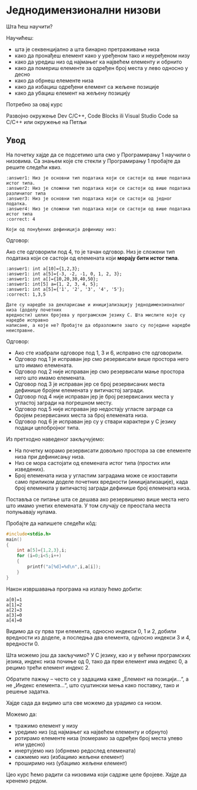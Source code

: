 # Једнодимензионални низови

Шта ћеш научити?

Научићеш:

- шта је секвенцијално а шта бинарно претраживање низа
- како да пронађеш елемент како у уређеном тако и неуређеном низу
- како да уредиш низ од најмањег ка највећем елементу и обрнито
- како да помериш елементе за одређен број места у лево односно у десно
- како да обрнеш елементе низа
- како да избациш одређени елемент са жељене позиције
- како да убациш елемент на жељену позицију

Потребно за овај курс

Развојно окружење Dev C/C++, Code Blocks ili Visual Studio Code sa C/C++ или окружење на Петљи

## Увод

На почетку хајде да се подсетимо шта смо у Програмирању 1 научили о низовима. Са знањем које
сте стекли у Програмирању 1 пробајте да решите следећи квиз.

```{mchoice}
:answer1: Низ је основни тип података који се састоји од више података истог типа.
:answer2: Низ је сложени тип података који се састоји од више података различитог типа
:answer3: Низ је основни тип података који се састоји од једног податка.
:answer4: Низ је сложени тип података који се састоји од више података истог типа
:correct: 4

Који од понуђених дефиниција дефинишу низ:
```

Одговор:

Ако сте одговорили под 4, то је тачан одговор. Низ је сложени тип података који се састоји
од елемената који **морају бити истог типа**.

```{mchoice}
:answer1: int a[10]={1,2,3};
:answer1: int a[5]={-3, -2, -1, 0, 1, 2, 3};
:answer1: int a[]={10,20,30,40,50};
:answer1: int[5] a={1, 2, 3, 4, 5};
:answer1: int a[5]={'1', '2', '3', '4', '5'};
:correct: 1,3,5

Дате су наредбе за декларисање и иницијализацију једнодимензионалног низа (доделу почетних
вредности) целих бројева у програмском језику C. Шта мислите које су наредбе исправно
написане, а које не? Пробајте да образложите зашто су поједине наредбе неисправне.
```

Одговор:

- Ако сте изабрали одговоре под 1, 3 и 6, исправно сте одговорили. 
- Одговор под 1 је исправан јер смо резервисали више простора него што имамо елемената. 
- Одговор под 2 није исправан јер смо резервисали мање простора него што имамо елемената. 
- Одговор под 3 је исправан јер се број резервисаних места дефинише бројем елемената у витичастој загради.
- Одговор под 4 није исправан јер је број резервисаних места у угластој загради на погрешном месту. 
- Одговор под 5 није исправан јер недостају угласте заграде са бројем резервисаних места за број елемената низа.
- Одговор под 6 је исправан јер су у ствари карактери у С језику подаци целобројног типа.

Из претходно наведеног закључујемо:

- На почетку морамо резервисати довољно простора за све елементе низа при дефинисању низа.
- Низ се мора састојати од елемената истог типа (простих или изведених).
- Број елемената низа у угластим заградама може се изоставити само приликом доделе почетних
вредности (иницијализације), када број елемената у витичастој загради дефинише број елемената низа.

Поставља се питање шта се дешава ако резервишемо више места него што имамо унетих елемената.
У том случају се преостала места попуњавају нулама.

Пробајте да напишете следећи кôд:

```c
#include<stdio.h>
main()
{
    int a[5]={1,2,3},i;
    for (i=0;i<5;i++)
    {
        printf("a[%d]=%d\n",i,a[i]);
    }
}
```

Након извршавања програма на излазу ћемо добити:

```text
a[0]=1
a[1]=2
a[2]=3
a[3]=0
a[4]=0
```

Видимо да су прва три елемента, односно индекси 0, 1 и 2, добили вредности из доделе,
а последња два елемента, односно индекси 3 и 4,  вредности 0.

Шта можемо још да закључимо? У С језику, као и у већини програмских језика, индекс
низа почиње од 0, тако да први елемент има индекс 0, а рецимо трећи елемент индекс 2. 

Обратите пажњу – често се у задацима каже „Елемент на позицији…“, а не „Индекс елемента…“,
што суштински мења како поставку, тако и решење задатка.

Хајде сада да видимо шта све можемо да урадимо са низом.

Можемо да:

- тражимо елемент у низу
- уредимо низ (од најмањег ка највећем елементу и обрнуто)
- ротирамо елементе низа (померамо за одређен број места улево или удесно)
- инертујемо низ (обрнемо редослед елемената)
- сажмемо низ (избацимо жељени елемент)
- проширимо низ (убацимо жељени елемент)

Цео курс ћемо радити са низовима који садрже целе бројеве. Хајде да кренемо редом.
